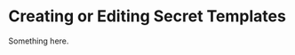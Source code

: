 [title]: # (Creating or Editing Secret Templates)
[tags]: # (XXX)
[priority]: # (5421)
# Creating or Editing Secret Templates
Something here.
